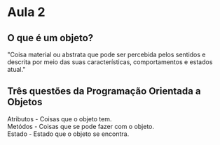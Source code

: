 <h1> Aula 2 </h2>
<h2> O que é um objeto? </h2>
"Coisa material ou abstrata que pode ser percebida pelos sentidos e descrita por meio das suas características, comportamentos e estados atual."

<h2>Três questões da Programação Orientada a Objetos</h2>
Atributos - Coisas que o objeto tem. </br>
Metódos - Coisas que se pode fazer com o objeto. </br>
Estado - Estado que o objeto se encontra. </br>
